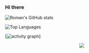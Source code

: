 ### Hi there

![Roman's GitHub stats](https://github-readme-stats.vercel.app/api?username=romanxeo&amp;show_icons=true)

![Top Languages](https://github-readme-stats.vercel.app/api/top-langs/?username=romanxeo)

[![activity graph]([https://github-readme-activity-graph.vercel.app/graph?username=guilyx&theme=github-dark-dimmed&custom_title=Guilyx%20Activity%20Graph](https://github-readme-activity-graph.vercel.app/graph?username=romanxeo&bg_color=fff&color=444&line=888&radius=12&height=400&grid=false)&hide_border=true)]


<p align="center">
  <img src="https://capsule-render.vercel.app/api?type=waving&color=gradient&height=60&section=footer"/>
</p>
